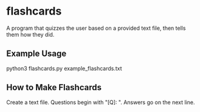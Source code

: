 # flashcards
A program that quizzes the user based on a provided text file, then tells them how they did.

## Example Usage
python3 flashcards.py example_flashcards.txt

## How to Make Flashcards
Create a text file. Questions begin with "\[Q\]: ". Answers go on the next line.
